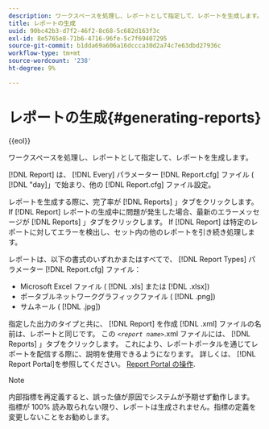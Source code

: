 ```yaml
---
description: ワークスペースを処理し、レポートとして指定して、レポートを生成します。
title: レポートの生成
uuid: 90bc42b3-d7f2-46f2-8c68-5c682d163f3c
exl-id: 8e5765e8-71b6-4716-96fe-5c7f69407295
source-git-commit: b1dda69a606a16dccca30d2a74c7e63dbd27936c
workflow-type: tm+mt
source-wordcount: '238'
ht-degree: 9%

---
```


# レポートの生成{#generating-reports}

{{eol}}

ワークスペースを処理し、レポートとして指定して、レポートを生成します。

[!DNL Report] は、 [!DNL Every] パラメーター [!DNL Report.cfg] ファイル ( [!DNL "day]」で始まり、他の [!DNL Report.cfg] ファイル設定。

レポートを生成する際に、完了率が [!DNL Reports] 」タブをクリックします。 If [!DNL Report] レポートの生成中に問題が発生した場合、最新のエラーメッセージが [!DNL Reports] 」タブをクリックします。 If [!DNL Report] は特定のレポートに対してエラーを検出し、セット内の他のレポートを引き続き処理します。

レポートは、以下の書式のいずれかまたはすべてで、 [!DNL Report Types] パラメーター [!DNL Report.cfg] ファイル：

* Microsoft Excel ファイル ( [!DNL .xls] または [!DNL .xlsx])
* ポータブルネットワークグラフィックファイル ( [!DNL .png])
* サムネール ( [!DNL .jpg])

指定した出力のタイプと共に、 [!DNL Report] を作成 [!DNL .xml] ファイルの名前は、レポートと同じです。 この *`<report name>`*.xml ファイルには、 [!DNL Reports] 」タブをクリックします。 これにより、レポートポータルを通じてレポートを配信する際に、説明を使用できるようになります。 詳しくは、 [!DNL Report Portal]を参照してください。 [Report Portal の操作](../../home/c-rpt-oview/c-rpt-portal/c-rpt-portal.md#concept-f692210cad494c00865dbf325eb5ed35).

>[!NOTE]
>
>内部指標を再定義すると、誤った値が原因でシステムが予期せず動作します。 指標が 100% 読み取られない限り、レポートは生成されません。指標の定義を変更しないことをお勧めします。
